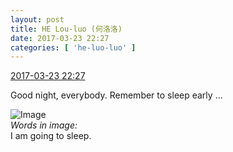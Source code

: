 ```yaml
---
layout: post
title: HE Lou-luo (何洛洛)
date: 2017-03-23 22:27
categories: [ 'he-luo-luo' ]
---
```


<div class="weibo-info">
  <a href="http://weibo.com/6117570574/EBaD5b8Lg">2017-03-23 22:27</a>
</div>

Good night, everybody. Remember to sleep early …

<!-- more -->

![Image](http://wx3.sinaimg.cn/mw690/006G0Hz8gy1fdx56owxe0j308c08cmxk.jpg)  
*Words in image:*  
I am going to sleep.
